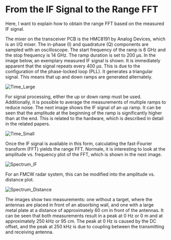 # From the IF Signal to the Range FFT

Here, I want to explain how to obtain the range FFT based on the measured IF signal.

The mixer on the transceiver PCB is the HMC8191 by Analog Devices, which is an I/Q mixer. The in-phase (I) and quadrature (Q) components are sampled with an oscilloscope. The start frequency of the ramp is 6 GHz and the stop frequency is 14 GHz. The ramp duration is set to 200 µs. In the image below, an exemplary measured IF signal is shown. It is immediately apparent that the signal repeats every 400 µs. This is due to the configuration of the phase-locked loop (PLL). It generates a triangular signal. This means that up and down ramps are generated alternately.

![Time_Large](https://github.com/user-attachments/assets/bc124680-d291-40a3-bdf0-1889387b5a60)

For signal processing, either the up or down ramp must be used. Additionally, it is possible to average the measurements of multiple ramps to reduce noise. The next image shows the IF signal of an up ramp. It can be seen that the amplitude at the beginning of the ramp is significantly higher than at the end. This is related to the hardware, which is described in detail in the related papers.

![Time_Small](https://github.com/user-attachments/assets/f8210b89-09b1-473a-af36-e99e1d003d18)

Once the IF signal is available in this form, calculating the fast-Fourier transform (FFT) yields the range FFT. Normale, it is interesting to look at the amplitude vs. frequency plot of the FFT, which is shown in the next image.

![Spectrum_IF](https://github.com/user-attachments/assets/64b7fbfe-ad3a-401d-ab40-3e90069d70e2)

For an FMCW radar system, this can be modified into the amplitude vs. distance plot.

![Spectrum_Distance](https://github.com/user-attachments/assets/9cbb493d-d625-4737-9e74-fe2639990f3c)

The images show two measurements: one without a target, where the antennas are placed in front of an absorbing wall, and one with a large metal plate at a distance of approximately 60 cm in front of the antennas. It can be seen that both measurements result in a peak at 0 Hz or 0 m and at approximately 250 kHz or 95 cm. The peak at 0 Hz is caused by the DC offset, and the peak at 250 kHz is due to coupling between the transmitting and receiving antenna.
